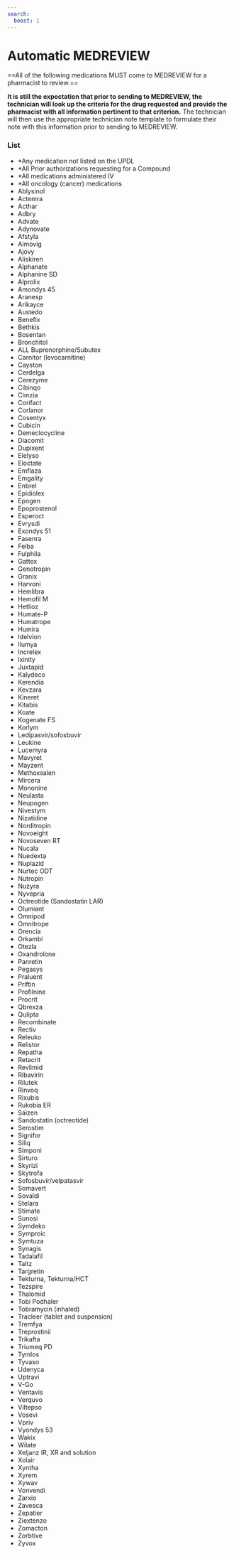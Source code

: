 ```yaml
---
search:
  boost: 1
---
```


# Automatic MEDREVIEW

==All of the following medications MUST come to MEDREVIEW for a pharmacist to review.==

**It is still the expectation that prior to sending to MEDREVIEW, the technician will look up the criteria for the drug requested and provide the pharmacist with all information pertinent to that criterion.** The technician will then use the appropriate technician note template to formulate their note with this information prior to sending to MEDREVIEW.

### List

- *Any medication not listed on the UPDL
- *All Prior authorizations requesting for a Compound
- *All medications administered IV
- *All oncology (cancer) medications
- Ablysinol
- Actemra
- Acthar
- Adbry   
- Advate  
- Adynovate      
- Afstyla  
- Aimovig  
- Ajovy   
- Aliskiren  
- Alphanate  
- Alphanine SD  
- Alprolix    
- Amondys 45  
- Aranesp  
- Arikayce  
- Austedo  
- Benefix  
- Bethkis  
- Bosentan  
- Bronchitol  
- ALL Buprenorphine/Subutex 
- Carnitor (levocarnitine)  
- Cayston  
- Cerdelga  
- Cerezyme
- Cibinqo
- Cimzia
- Corifact 
- Corlanor
- Cosentyx  
- Cubicin  
- Demeclocycline  
- Diacomit  
- Dupixent  
- Elelyso  
- Eloctate  
- Emflaza  
- Emgality  
- Enbrel    
- Epidiolex  
- Epogen  
- Epoprostenol  
- Esperoct  
- Evrysdi  
- Exondys 51  
- Fasenra  
- Feiba  
- Fulphila  
- Gattex  
- Genotropin  
- Granix  
- Harvoni  
- Hemlibra  
- Hemofil M  
- Hetlioz  
- Humate-P  
- Humatrope  
- Humira  
- Idelvion  
- Ilumya  
- Increlex  
- Ixinity  
- Juxtapid
- Kalydeco
- Kerendia
- Kevzara
- Kineret
- Kitabis  
- Koate  
- Kogenate FS  
- Korlym  
- Ledipasvir/sofosbuvir  
- Leukine  
- Lucemyra  
- Mavyret  
- Mayzent  
- Methoxsalen  
- Mircera  
- Mononine    
- Neulasta  
- Neupogen  
- Nivestym  
- Nizatidine  
- Norditropin  
- Novoeight  
- Novoseven RT  
- Nucala  
- Nuedexta  
- Nuplazid  
- Nurtec ODT  
- Nutropin  
- Nuzyra  
- Nyvepria  
- Octreotide (Sandostatin LAR)  
- Olumiant  
- Omnipod  
- Omnitrope    
- Orencia  
- Orkambi  
- Otezla  
- Oxandrolone  
- Panretin  
- Pegasys  
- Praluent
- Priftin  
- Profilnine  
- Procrit  
- Qbrexza  
- Qulipta  
- Recombinate  
- Rectiv  
- Releuko  
- Relistor  
- Repatha  
- Retacrit  
- Revlimid  
- Ribavirin  
- Rilutek  
- Rinvoq  
- Rixubis  
- Rukobia ER  
- Saizen  
- Sandostatin (octreotide)  
- Serostim  
- Signifor    
- Siliq  
- Simponi  
- Sirturo  
- Skyrizi  
- Skytrofa  
- Sofosbuvir/velpatasvir  
- Somavert  
- Sovaldi  
- Stelara  
- Stimate  
- Sunosi 
- Symdeko  
- Symproic  
- Symtuza  
- Synagis  
- Tadalafil  
- Taltz
- Targretin  
- Tekturna, Tekturna/HCT  
- Tezspire  
- Thalomid  
- Tobi Podhaler  
- Tobramycin (inhaled)  
- Tracleer (tablet and suspension)  
- Tremfya  
- Treprostinil  
- Trikafta  
- Triumeq PD  
- Tymlos  
- Tyvaso  
- Udenyca  
- Uptravi  
- V-Go  
- Ventavis  
- Verquvo  
- Viltepso  
- Vosevi  
- Vpriv  
- Vyondys 53  
- Wakix  
- Wilate 
- Xeljanz IR, XR and solution  
- Xolair  
- Xyntha  
- Xyrem  
- Xywav  
- Vonvendi  
- Zarxio  
- Zavesca  
- Zepatier  
- Ziextenzo  
- Zomacton  
- Zorbtive    
- Zyvox   
